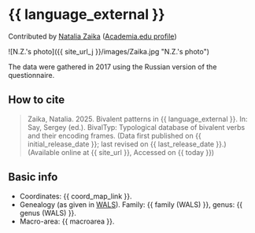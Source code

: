 # {{ language_external }}
Contributed by [Natalia Zaika](https://iling.spb.ru/people/zaika.html.ru) ([Academia.edu profile](https://iling-spb.academia.edu/%D0%97%D0%B0%D0%B8%D0%BA%D0%B0%D0%9D%D0%B0%D1%82%D0%B0%D0%BB%D1%8C%D1%8F))

![N.Z.'s photo]({{ site_url_j }}/images/Zaika.jpg "N.Z.'s photo")

The data were gathered in 2017 using the Russian version of the questionnaire.

## How to cite
> Zaika, Natalia. 2025. Bivalent patterns in {{ language_external }}. 
> In: Say, Sergey (ed.). BivalTyp: Typological database of bivalent verbs and their encoding frames. 
> (Data first published on {{ initial_release_date }}; last revised on {{ last_release_date }}.) 
> (Available online at {{ site_url }}, Accessed on {{ today }})

## Basic info
- Coordinates: {{ coord_map_link }}.
- Genealogy (as given in [WALS](https://wals.info/)). Family: {{ family (WALS) }}, genus: {{ genus (WALS) }}.
- Macro-area: {{ macroarea }}.
